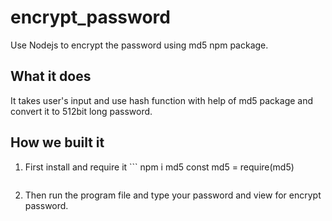 # encrypt_password
Use Nodejs to encrypt the password using md5 npm package.

## What it does
It takes user's input and use hash function with help of md5 package and convert it to 512bit long password.

## How we built it
1. First install and require it ```
   npm i md5 
  const md5 = require(md5)
```
```

2. Then run the program file and type your password and view for encrypt password.

